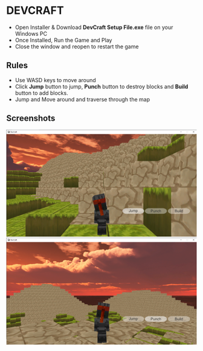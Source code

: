 # DEVCRAFT

 - Open Installer & Download **DevCraft Setup File.exe** file on your Windows PC
 - Once Installed, Run the Game and Play
 - Close the window and reopen to restart the game

## Rules
- Use WASD keys to move around
- Click **Jump** button to jump, **Punch** button to destroy blocks and **Build** button to add blocks.
- Jump and Move around and traverse through the map

## Screenshots
 ![1](https://github.com/Roopesh16/UnityGames/blob/main/DevCraft/Pics/Opening.png)
 ![2](https://github.com/Roopesh16/UnityGames/blob/main/DevCraft/Pics/Top.png)
